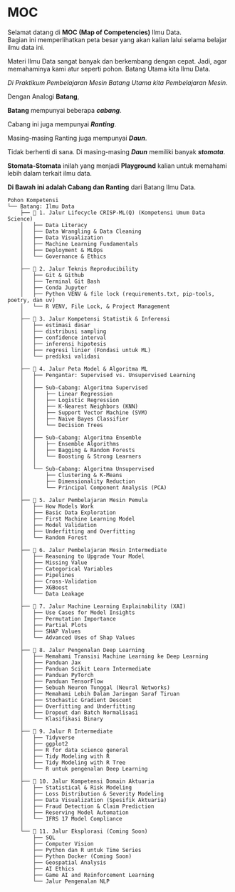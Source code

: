 # MOC

Selamat datang di **MOC (Map of Competencies)** Ilmu Data.  
Bagian ini memperlihatkan peta besar yang akan kalian lalui selama belajar ilmu data ini.

Materi Ilmu Data sangat banyak dan berkembang dengan cepat. Jadi, agar memahaminya kami atur seperti pohon. Batang Utama kita Ilmu Data.

*Di Praktikum Pembelajaran Mesin Batang Utama kita Pembelajaran Mesin*. 

Dengan Analogi **Batang**,

**Batang** mempunyai beberapa ***cabang***. 

Cabang ini juga mempunyai ***Ranting***. 

Masing-masing Ranting juga mempunyai ***Daun***. 

Tidak berhenti di sana. Di masing-masing ***Daun*** memiliki banyak ***stomata***. 

**Stomata-Stomata** inilah yang menjadi **Playground** kalian untuk memahami lebih dalam terkait ilmu data.

**Di Bawah ini adalah Cabang dan Ranting** dari Batang Ilmu Data.

```{.markdown}
Pohon Kompetensi
└── Batang: Ilmu Data
    ├── 🌳 1. Jalur Lifecycle CRISP-ML(Q) (Kompetensi Umum Data Science)
    │   ├── Data Literacy
    │   ├── Data Wrangling & Data Cleaning
    │   ├── Data Visualization
    │   ├── Machine Learning Fundamentals
    │   ├── Deployment & MLOps
    │   └── Governance & Ethics
    │
    ├── 🌳 2. Jalur Teknis Reproducibility
    │   ├── Git & Github
    │   ├── Terminal Git Bash
    │   ├── Conda Jupyter
    │   ├── Python VENV & file lock (requirements.txt, pip-tools, poetry, dan uv)
    │   └── R VENV, File Lock, & Project Management
    │
    ├── 🌳 3. Jalur Kompetensi Statistik & Inferensi
    │   ├── estimasi dasar
    │   ├── distribusi sampling
    │   ├── confidence interval
    │   ├── inferensi hipotesis
    │   ├── regresi linier (Fondasi untuk ML)
    │   └── prediksi validasi
    │
    ├── 🌳 4. Jalur Peta Model & Algoritma ML
    │   ├── Pengantar: Supervised vs. Unsupervised Learning
    │   │
    │   ├── Sub-Cabang: Algoritma Supervised
    │   │   ├── Linear Regression
    │   │   ├── Logistic Regression
    │   │   ├── K-Nearest Neighbors (KNN)
    │   │   ├── Support Vector Machine (SVM)
    │   │   ├── Naive Bayes Classifier
    │   │   └── Decision Trees
    │   │
    │   ├── Sub-Cabang: Algoritma Ensemble
    │   │   ├── Ensemble Algorithms
    │   │   ├── Bagging & Random Forests
    │   │   └── Boosting & Strong Learners
    │   │
    │   └── Sub-Cabang: Algoritma Unsupervised
    │       ├── Clustering & K-Means
    │       ├── Dimensionality Reduction
    │       └── Principal Component Analysis (PCA)
    │
    ├── 🌳 5. Jalur Pembelajaran Mesin Pemula
    │   ├── How Models Work
    │   ├── Basic Data Exploration
    │   ├── First Machine Learning Model
    │   ├── Model Validation
    │   ├── Underfitting and Overfitting
    │   └── Random Forest
    │
    ├── 🌳 6. Jalur Pembelajaran Mesin Intermediate
    │   ├── Reasoning to Upgrade Your Model
    │   ├── Missing Value
    │   ├── Categorical Variables
    │   ├── Pipelines
    │   ├── Cross-Validation
    │   ├── XGBoost
    │   └── Data Leakage
    │
    ├── 🌳 7. Jalur Machine Learning Explainability (XAI)
    │   ├── Use Cases for Model Insights
    │   ├── Permutation Importance
    │   ├── Partial Plots
    │   ├── SHAP Values
    │   └── Advanced Uses of Shap Values
    │
    ├── 🌳 8. Jalur Pengenalan Deep Learning
    │   ├── Memahami Transisi Machine Learning ke Deep Learning
    │   ├── Panduan Jax
    │   ├── Panduan Scikit Learn Intermediate
    │   ├── Panduan PyTorch
    │   ├── Panduan TensorFlow
    │   ├── Sebuah Neuron Tunggal (Neural Networks)
    │   ├── Memahami Lebih Dalam Jaringan Saraf Tiruan
    │   ├── Stochastic Gradient Descent
    │   ├── Overfitting and Underfitting
    │   ├── Dropout dan Batch Normalisasi
    │   └── Klasifikasi Binary
    │
    ├── 🌳 9. Jalur R Intermediate
    │   ├── Tidyverse
    │   ├── ggplot2
    │   ├── R for data science general
    │   ├── Tidy Modeling with R
    │   ├── Tidy Modeling with R Tree
    │   └── R untuk pengenalan Deep Learning
    │
    ├── 🌳 10. Jalur Kompetensi Domain Aktuaria
    │   ├── Statistical & Risk Modeling
    │   ├── Loss Distribution & Severity Modeling
    │   ├── Data Visualization (Spesifik Aktuaria)
    │   ├── Fraud Detection & Claim Prediction
    │   ├── Reserving Model Automation
    │   └── IFRS 17 Model Compliance
    │
    └── 🌳 11. Jalur Eksplorasi (Coming Soon)
        ├── SQL
        ├── Computer Vision
        ├── Python dan R untuk Time Series
        ├── Python Docker (Coming Soon)
        ├── Geospatial Analysis
        ├── AI Ethics
        ├── Game AI and Reinforcement Learning
        └── Jalur Pengenalan NLP
```